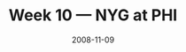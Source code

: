---
layout: game
title: Week 10 — NYG at PHI
season: 2008
game_id: 2008_10_NYG_PHI
week: 10
date: 2008-11-09
home_team: PHI
away_team: NYG
final_home: 31
final_away: 36
pbp_url: /assets/data/pbp/2008/2008_10_NYG_PHI.csv.gz
---